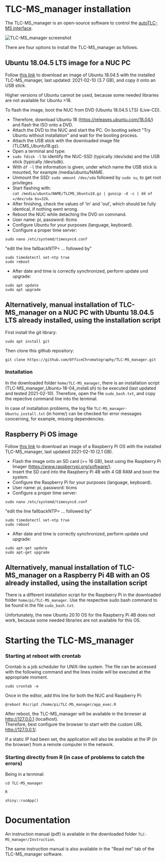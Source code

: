 TLC-MS_manager installation
===========
The TLC-MS_manager is an open-source software to control the [autoTLC-MS interface](https://github.com/OfficeChromatography/autoTLC-LC-MS). 

![TLC-MS_manager screenshot](TLC-MS_manager.png)

There are four options to install the TLC-MS_manager as follows.

## Ubuntu 18.04.5 LTS image for a NUC PC

Follow [this link](https://jlubox.uni-giessen.de/dl/fiS1DuZWMhX1CquP85W91DAH/TLCMS_Ubuntu18.gz) to download an image of Ubuntu 18.04.5 with the installed TLC-MS_manager, last updated: 2021-02-10 (3.7 GB), and copy it onto an USB stick.

Higher versions of Ubuntu cannot be used, because some needed libraries are not available for Ubuntu >18.

To flash the image, boot the NUC from DVD (Ubuntu 18.04.5 LTS) (Live-CD). <br />
- Therefore, download Ubuntu 18 (https://releases.ubuntu.com/18.04/) and flash the ISO onto a DVD.
- Attach the DVD to the NUC and start the PC. On booting select "Try Ubuntu without installation" and wait for the booting process. 
- Attach the USB stick with the downloaded image file (TLCMS_Ubuntu18.gz).<br />
- Open a terminal and type:
- ```sudo fdisk -l``` to identify the NUC-SSD (typically /dev/sda) and the USB stick (typically /dev/sdb).<br />
- With ```df -l```  the information is given, under which name the USB stick is mounted, for example /media/ubuntu/NAME.
- Unmount the SSD:
```sudo umount /dev/sda``` followed by ```sudo su```, to get root privileges <br />
- Start flashing with: <br />```cat /media/ubuntu/NAME/TLCMS_Ubuntu18.gz | gunzip -d -c | dd of =/dev/sda bs=32k```.<br />
- After finishing, check the values of 'in' and 'out', which should be fully identical, if nothing went wrong.<br />
- Reboot the NUC while detaching the DVD on command.
- User name: pi, password: tlcms
- Configure Ubuntu for your purposes (language, keyboard).
- Configure a proper time server:
```
sudo nano /etc/systemd/timesyncd.conf
```
"edit the line fallbackNTP= ... followed by"
```
sudo timedatectl set-ntp true
sudo reboot
```

- After date and time is correctly synchronized, perform update und upgrade:
```
sudo apt update
sudo apt upgrade
```


## Alternatively, manual installation of TLC-MS_manager on a NUC PC with Ubuntu 18.04.5 LTS already installed, using the installation script

First install the git library:

```sudo apt install git```

Then clone this github repository:

```git clone https://github.com/OfficeChromatography/TLC-MS_manager.git```

### Installation 

In the downloaded folder ```home/TLC-MS_manager```, there is an installation script (TLC-MS_manager_Ubuntu-18-04_install.sh) to be executed (last updated and tested 2021-02-10). Therefore, open the file ```sudo_bash.txt```, and copy the repective command line into the terminal.

In case of installation problems, the log file ```TLC-MS_manager-Ubuntu_install.txt``` (in home/) can be checked for error messages concerning, for example, missing dependencies.

## Raspberry Pi OS image

Follow [this link](https://jlubox.uni-giessen.de/dl/fiRNKg1Dqw4yQx3GqeLjAsrp/TLCMS_RPi4.img.gz) to download an image of a Raspberry Pi OS with the installed TLC-MS_manager, last updated 2021-02-10 (2.1 GB).

- Flash the image onto an SD card (>= 16 GB), best using the Raspberry Pi Imager (https://www.raspberrypi.org/software/).
- Insert the SD card into the Raspberry Pi 4B with 4 GB RAM and boot the system.
- Configure the Raspberry Pi for your purposes (language, keyboard).
- User name: pi, password: tlcms
- Configure a proper time server:
```
sudo nano /etc/systemd/timesyncd.conf
```
"edit the line fallbackNTP= ... followed by"
```
sudo timedatectl set-ntp true
sudo reboot
```

- After date and time is correctly synchronized, perform update und upgrade:
```
sudo apt-get update
sudo apt-get upgrade
```

## Alternatively, manual installation of TLC-MS_manager on a Raspberry Pi 4B with an OS already installed, using the installation script

There is a different installation script for the Raspberry Pi in the downloaded folder ```home/pi/TLC-MS_manager```. Use the respective sudo bash command to be found in the file ```sudo_bash.txt```.

Unfortunately, the new Ubuntu 20.10 OS for the Raspberry Pi 4B does not work, because some needed libraries are not available for this OS.

Starting the TLC-MS_manager
===========

### Starting at reboot with crontab

Crontab is a job scheduler for UNIX-like system. The file can be accessed with the following command and the lines inside will be executed at the appropriate moment.

```sudo crontab -e```

Once in the editor, add this line for both the NUC and Raspberry Pi:

```@reboot Rscript /home/pi/TLC-MS_manager/app_exec.R```


After reboot, the TLC-MS_manager will be available in the browser at http://127.0.0.1 (localhost). <br />
Therefore, best configure the browser to start with the custom URL http://127.0.0.1/. <br />

If a static IP had been set, the application will also be available at the IP (in the browser) from a remote computer in the network.



### Starting directly from R (in case of problems to catch the errors)

Being in a terminal: 

```cd TLC-MS_manager```

```R```

```shiny::runApp()```


Documentation
===========
An instruction manual (pdf) is available in the downloaded folder ```TLC-MS_manager/Instruction```.

The same instruction manual is also available in the "Read me" tab of the TLC-MS_manager software.

